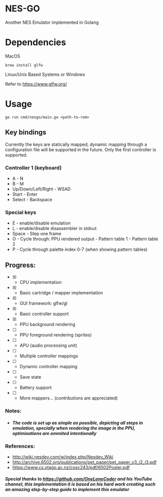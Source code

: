 # NES-GO

Another NES Emulator implemented in Golang

# Dependencies

MacOS
```
brew install glfw
```

Linux/Unix Based Systems or Windows

Refer to https://www.glfw.org/


# Usage

```
go run cmd/nesgo/main.go <path-to-rom>
```

## Key bindings

Currently the keys are statically mapped, dynamic mapping through a configuration file will be supported in the future. Only the first controller is supported.

### Controller 1 (keyboard)

- A - N
- B - M
- Up/Down/Left/Right - WSAD
- Start - Enter
- Select - Backspace

### Special keys

- E - enable/disable emulation
- L - enable/disable disassembler in stdout
- Space - Step one frame
- O - Cycle through: PPU rendered output - Pattern table 1 - Pattern table 2
- P - Cycle through palette index 0-7 (when showing pattern tables)

## Progress:

- [X] - CPU implementation
- [X] - Basic cartridge / mapper implementation 
- [X] - GUI framework: glfw/gl
- [X] - Basic controller support
- [X] - PPU background rendering
- [ ] - PPU foreground rendering (sprites)
- [ ] - APU (audio processing unit)
- [ ] - Multiple controller mappings
- [ ] - Dynamic controller mapping
- [ ] - Save state
- [ ] - Battery support
- [ ] - More mappers... (contributions are appreciated) 

### Notes:

- ##### The code is set up as simple as possible, depicting all steps in emulation, specially when rendering the image in the PPU, optimisations are ommited intentionally

### References:

- http://wiki.nesdev.com/w/index.php/Nesdev_Wiki
- http://archive.6502.org/publications/pet_paper/pet_paper_v3_i2_i3.pdf
- https://www.cs.otago.ac.nz/cosc243/pdf/6502Poster.pdf

##### Special thanks to https://github.com/OneLoneCoder and his YouTube channel, this implementation it is based on his hard work creating such an amazing step-by-step guide to implement this emulator